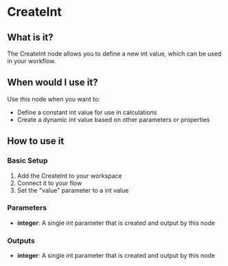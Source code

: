 # CreateInt

## What is it?

The CreateInt node allows you to define a new int value, which can be used in your workflow.

## When would I use it?

Use this node when you want to:

- Define a constant int value for use in calculations
- Create a dynamic int value based on other parameters or properties

## How to use it

### Basic Setup

1. Add the CreateInt to your workspace
2. Connect it to your flow
3. Set the "value" parameter to a int value

### Parameters

- **integer**: A single int parameter that is created and output by this node

### Outputs

- **integer**: A single int parameter that is created and output by this node